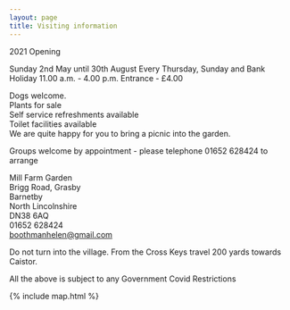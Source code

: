 ```yaml
---
layout: page
title: Visiting information
---
```


2021 Opening

Sunday 2nd May until 30th August
Every Thursday, Sunday and Bank Holiday
11.00 a.m. - 4.00 p.m.
Entrance - £4.00
  
Dogs welcome.<br/>
Plants for sale  
Self service refreshments available  
Toilet facilities available  
We are quite happy for you to bring a picnic into the garden.

Groups welcome by appointment - please telephone 01652 628424 to arrange

Mill Farm Garden<br/>
Brigg Road, Grasby<br/>
Barnetby<br/>
North Lincolnshire<br/>
DN38 6AQ<br/>
01652 628424<br/>
boothmanhelen@gmail.com

Do not turn into the village.  From the Cross Keys travel 200 yards towards Caistor.

All the above is subject to any Government Covid Restrictions

{% include map.html %}
